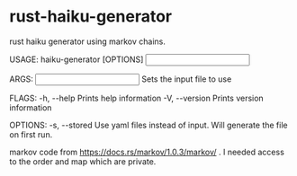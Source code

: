 # rust-haiku-generator
rust haiku generator using markov chains. 

USAGE:
    haiku-generator [OPTIONS] <INPUT>

ARGS:
    <INPUT>    Sets the input file to use

FLAGS:
    -h, --help       Prints help information
    -V, --version    Prints version information

OPTIONS:
    -s, --stored <FILE>    Use yaml files instead of input. Will generate the file on first run.


markov code from https://docs.rs/markov/1.0.3/markov/ . I needed access to the order and map which are private.
